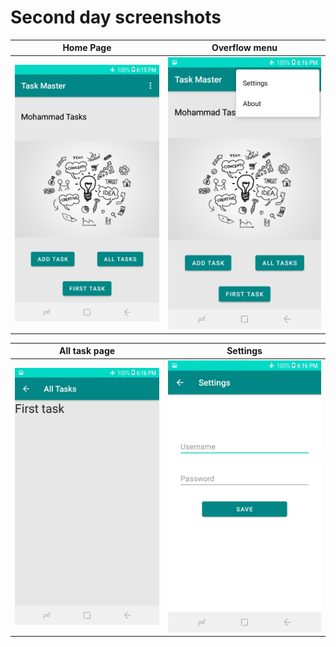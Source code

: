 # Second day screenshots




Home Page            |   Overflow menu  |  
:-------------------------:|:-------------------------:|
![Home Page](Screenshot_20220427-181550.jpg) |  ![Overflow menu](Screenshot_20220427-181614.jpg)|







All task page  |  Settings
:-------------------------:|:-------------------------:
![All task ](Screenshot_20220427-181608.jpg)|![Settings](Screenshot_20220427-181620.jpg)|




